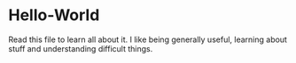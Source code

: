 # Hello-World
Read this file to learn all about it.
I like being generally useful, learning about stuff and understanding difficult things.
